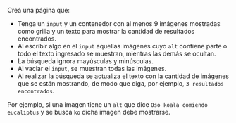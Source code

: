 Creá una página que:

- Tenga un `input` y un contenedor con al menos 9 imágenes mostradas como grilla y un texto para mostrar la cantidad de resultados encontrados.
- Al escribir algo en el `input` aquellas imágenes cuyo `alt` contiene parte o todo el texto ingresado se muestran, mientras las demás se ocultan.
- La búsqueda ignora mayúsculas y minúsculas.
- Al vaciar el `input`, se muestran todas las imágenes.
- Al realizar la búsqueda se actualiza el texto con la cantidad de imágenes que se están mostrando, de modo que diga, por ejemplo, `3 resultados encontrados`.


Por ejemplo, si una imagen tiene un `alt` que dice `Oso koala comiendo eucaliptus` y se busca `ko` dicha imagen debe mostrarse.
